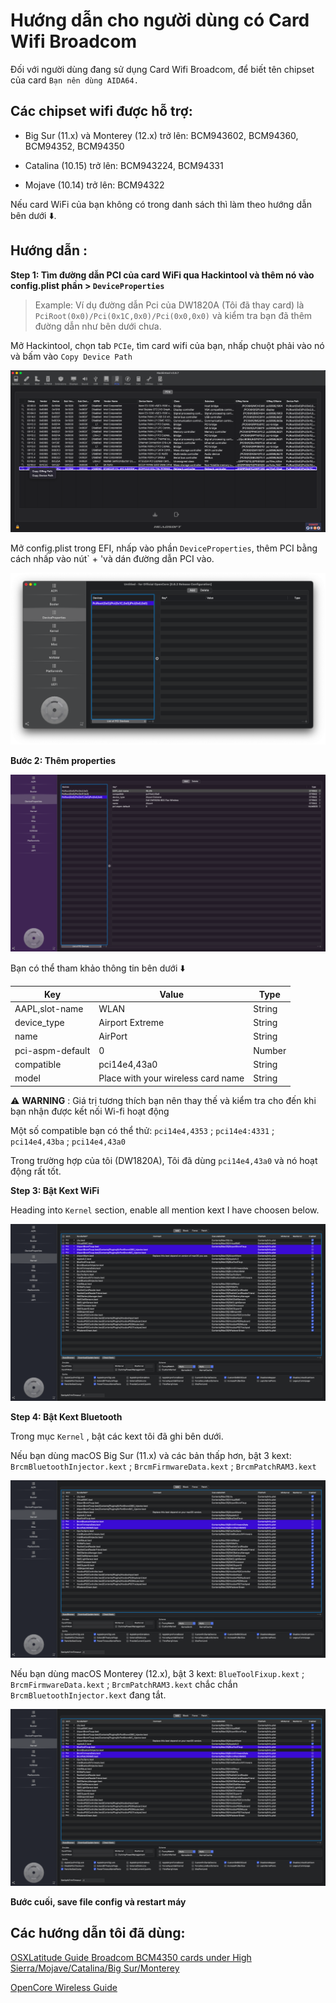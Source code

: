 # Hướng dẫn cho người dùng có Card Wifi Broadcom
Đối với người dùng đang sử dụng Card Wifi Broadcom, để biết tên chipset của card `Bạn nên dùng AIDA64.`

## Các chipset wifi được hỗ trợ: 

- Big Sur (11.x) và Monterey (12.x) trở lên: BCM943602, BCM94360, BCM94352, BCM94350

- Catalina (10.15) trở lên: BCM943224, BCM94331

- Mojave (10.14) trở lên: BCM94322

Nếu card WiFi của bạn không có trong danh sách thì làm theo hướng dẫn bên dưới ⬇️.

## Hướng dẫn :

**Step 1: Tìm đường dẫn PCI của card WiFi qua Hackintool và thêm nó vào config.plist phần > `DeviceProperties`**

> Example: Ví dụ đường dẫn Pci của DW1820A (Tôi đã thay card) là `PciRoot(0x0)/Pci(0x1C,0x0)/Pci(0x0,0x0)` và kiểm tra bạn đã thêm đường dẫn như bên dưới chưa.

Mở Hackintool, chọn tab `PCIe`, tìm card wifi của bạn, nhấp chuột phải vào nó và bấm vào `Copy Device Path`

![hackintool-1](https://github.com/quynkk1/e-series-skylake-hackintosh-dell/blob/main/Image/DeviceProperties/Hackintool-PCIe.png)

Mở config.plist trong EFI, nhấp vào phần `DeviceProperties`, thêm PCI bằng cách nhấp vào nút` + 'và dán đường dẫn PCI vào.

![image1](https://github.com/quynkk1/e-series-skylake-hackintosh-dell/blob/main/Image/DeviceProperties/DeviceProperties-WLAN-BCM-1.png)

**Bước 2: Thêm properties**

![image2](https://github.com/quynkk1/e-series-skylake-hackintosh-dell/blob/main/Image/DeviceProperties/DeviceProperties-WLAN-BCM-2.png)

Bạn có thể tham khảo thông tin bên dưới ⬇️

|Key |Value |Type |
| --- | --- | --- |
|AAPL,slot-name|WLAN|String|
|device_type|Airport Extreme|String|
|name|AirPort|String|
|pci-aspm-default|0|Number|
|compatible|pci14e4,43a0|String|
|model|Place with your wireless card name|String|

⚠️ **WARNING** : Giá trị tương thích bạn nên thay thế và kiểm tra cho đến khi bạn nhận được kết nối Wi-fi hoạt động

Một số compatible bạn có thể thử: `pci14e4,4353` ; `pci14e4:4331` ; `pci14e4,43ba` ; `pci14e4,43a0`

Trong trường hợp của tôi (DW1820A), Tôi đã dùng `pci14e4,43a0` và nó hoạt động rất tốt.

**Step 3: Bật Kext WiFi**

Heading into `Kernel` section, enable all mention kext I have choosen below.

![Kernel-Wifi-BCM](https://raw.githubusercontent.com/quynkk1/e-series-skylake-hackintosh-dell/main/Image/Kernel/Kernel-BCM-Wifi.png)

**Step 4: Bật Kext Bluetooth**

Trong mục `Kernel` , bật các kext tôi đã ghi bên dưới.

Nếu bạn dùng macOS Big Sur (11.x) và các bản thấp hơn, bật 3 kext: `BrcmBluetoothInjector.kext` ; `BrcmFirmwareData.kext` ; `BrcmPatchRAM3.kext`

![Kernel-Blt-BCM-BS](https://github.com/quynkk1/e-series-skylake-hackintosh-dell/blob/main/Image/Kernel/Kernel-BCM-BLT.png?raw=true)

Nếu bạn dùng macOS Monterey (12.x), bật 3 kext: `BlueToolFixup.kext` ; `BrcmFirmwareData.kext` ; `BrcmPatchRAM3.kext` chắc chắn `BrcmBluetoothInjector.kext` đang tắt.

![Kernel-Blt-BCM-BS](https://raw.githubusercontent.com/quynkk1/e-series-skylake-hackintosh-dell/main/Image/Kernel/Kernel-BCM-BLT-M.png)

**Bước cuối, save file config và restart máy**

## Các hướng dẫn tôi đã dùng:

[OSXLatitude Guide Broadcom BCM4350 cards under High Sierra/Mojave/Catalina/Big Sur/Monterey](https://osxlatitude.com/forums/topic/11322-broadcom-bcm4350-cards-under-high-sierramojavecatalinabig-surmonterey/)

[OpenCore Wireless Guide](https://dortania.github.io/Wireless-Buyers-Guide/)
                            
